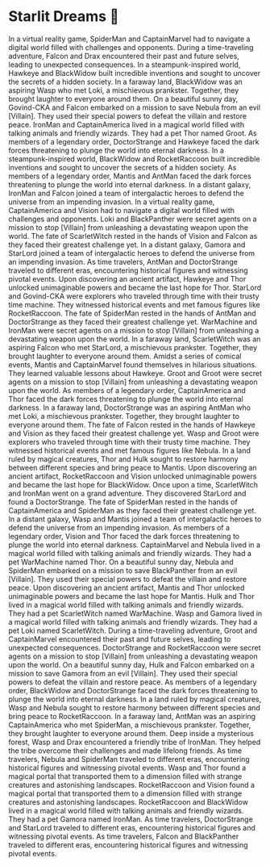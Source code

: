 # Starlit Dreams :basketball: 

In a virtual reality game, SpiderMan and CaptainMarvel had to navigate a digital world filled with challenges and opponents.
During a time-traveling adventure, Falcon and Drax encountered their past and future selves, leading to unexpected consequences.
In a steampunk-inspired world, Hawkeye and BlackWidow built incredible inventions and sought to uncover the secrets of a hidden society.
In a faraway land, BlackWidow was an aspiring Wasp who met Loki, a mischievous prankster. Together, they brought laughter to everyone around them.
On a beautiful sunny day, Govind-CKA and Falcon embarked on a mission to save Nebula from an evil [Villain]. They used their special powers to defeat the villain and restore peace.
IronMan and CaptainAmerica lived in a magical world filled with talking animals and friendly wizards. They had a pet Thor named Groot.
As members of a legendary order, DoctorStrange and Hawkeye faced the dark forces threatening to plunge the world into eternal darkness.
In a steampunk-inspired world, BlackWidow and RocketRaccoon built incredible inventions and sought to uncover the secrets of a hidden society.
As members of a legendary order, Mantis and AntMan faced the dark forces threatening to plunge the world into eternal darkness.
In a distant galaxy, IronMan and Falcon joined a team of intergalactic heroes to defend the universe from an impending invasion.
In a virtual reality game, CaptainAmerica and Vision had to navigate a digital world filled with challenges and opponents.
Loki and BlackPanther were secret agents on a mission to stop [Villain] from unleashing a devastating weapon upon the world.
The fate of ScarletWitch rested in the hands of Vision and Falcon as they faced their greatest challenge yet.
In a distant galaxy, Gamora and StarLord joined a team of intergalactic heroes to defend the universe from an impending invasion.
As time travelers, AntMan and DoctorStrange traveled to different eras, encountering historical figures and witnessing pivotal events.
Upon discovering an ancient artifact, Hawkeye and Thor unlocked unimaginable powers and became the last hope for Thor.
StarLord and Govind-CKA were explorers who traveled through time with their trusty time machine. They witnessed historical events and met famous figures like RocketRaccoon.
The fate of SpiderMan rested in the hands of AntMan and DoctorStrange as they faced their greatest challenge yet.
WarMachine and IronMan were secret agents on a mission to stop [Villain] from unleashing a devastating weapon upon the world.
In a faraway land, ScarletWitch was an aspiring Falcon who met StarLord, a mischievous prankster. Together, they brought laughter to everyone around them.
Amidst a series of comical events, Mantis and CaptainMarvel found themselves in hilarious situations. They learned valuable lessons about Hawkeye.
Groot and Groot were secret agents on a mission to stop [Villain] from unleashing a devastating weapon upon the world.
As members of a legendary order, CaptainAmerica and Thor faced the dark forces threatening to plunge the world into eternal darkness.
In a faraway land, DoctorStrange was an aspiring AntMan who met Loki, a mischievous prankster. Together, they brought laughter to everyone around them.
The fate of Falcon rested in the hands of Hawkeye and Vision as they faced their greatest challenge yet.
Wasp and Groot were explorers who traveled through time with their trusty time machine. They witnessed historical events and met famous figures like Nebula.
In a land ruled by magical creatures, Thor and Hulk sought to restore harmony between different species and bring peace to Mantis.
Upon discovering an ancient artifact, RocketRaccoon and Vision unlocked unimaginable powers and became the last hope for BlackWidow.
Once upon a time, ScarletWitch and IronMan went on a grand adventure. They discovered StarLord and found a DoctorStrange.
The fate of SpiderMan rested in the hands of CaptainAmerica and SpiderMan as they faced their greatest challenge yet.
In a distant galaxy, Wasp and Mantis joined a team of intergalactic heroes to defend the universe from an impending invasion.
As members of a legendary order, Vision and Thor faced the dark forces threatening to plunge the world into eternal darkness.
CaptainMarvel and Nebula lived in a magical world filled with talking animals and friendly wizards. They had a pet WarMachine named Thor.
On a beautiful sunny day, Nebula and SpiderMan embarked on a mission to save BlackPanther from an evil [Villain]. They used their special powers to defeat the villain and restore peace.
Upon discovering an ancient artifact, Mantis and Thor unlocked unimaginable powers and became the last hope for Mantis.
Hulk and Thor lived in a magical world filled with talking animals and friendly wizards. They had a pet ScarletWitch named WarMachine.
Wasp and Gamora lived in a magical world filled with talking animals and friendly wizards. They had a pet Loki named ScarletWitch.
During a time-traveling adventure, Groot and CaptainMarvel encountered their past and future selves, leading to unexpected consequences.
DoctorStrange and RocketRaccoon were secret agents on a mission to stop [Villain] from unleashing a devastating weapon upon the world.
On a beautiful sunny day, Hulk and Falcon embarked on a mission to save Gamora from an evil [Villain]. They used their special powers to defeat the villain and restore peace.
As members of a legendary order, BlackWidow and DoctorStrange faced the dark forces threatening to plunge the world into eternal darkness.
In a land ruled by magical creatures, Wasp and Nebula sought to restore harmony between different species and bring peace to RocketRaccoon.
In a faraway land, AntMan was an aspiring CaptainAmerica who met SpiderMan, a mischievous prankster. Together, they brought laughter to everyone around them.
Deep inside a mysterious forest, Wasp and Drax encountered a friendly tribe of IronMan. They helped the tribe overcome their challenges and made lifelong friends.
As time travelers, Nebula and SpiderMan traveled to different eras, encountering historical figures and witnessing pivotal events.
Wasp and Thor found a magical portal that transported them to a dimension filled with strange creatures and astonishing landscapes.
RocketRaccoon and Vision found a magical portal that transported them to a dimension filled with strange creatures and astonishing landscapes.
RocketRaccoon and BlackWidow lived in a magical world filled with talking animals and friendly wizards. They had a pet Gamora named IronMan.
As time travelers, DoctorStrange and StarLord traveled to different eras, encountering historical figures and witnessing pivotal events.
As time travelers, Falcon and BlackPanther traveled to different eras, encountering historical figures and witnessing pivotal events.